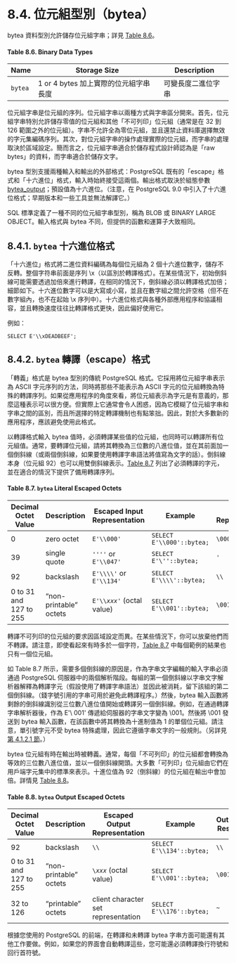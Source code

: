 # 8.4. 位元組型別（bytea）

bytea 資料型別允許儲存位元組字串；詳見 [Table 8.6](binary.md#table-8-6-binary-data-types)。

#### **Table 8.6. Binary Data Types**

| Name    | Storage Size              | Description |
| ------- | ------------------------- | ----------- |
| `bytea` | 1 or 4 bytes 加上實際的位元組字串長度 | 可變長度二進位字串   |

位元組字串是位元組的序列。位元組字串以兩種方式與字串區分開來。首先，位元組字串特別允許儲存零值的位元組和其他「不可列印」位元組（通常是在 32 到 126 範圍之外的位元組）。字串不允許全為零位元組，並且還禁止資料庫選擇無效的字元集編碼序列。其次，對位元組字串的操作處理實際的位元組，而字串的處理取決於區域設定。簡而言之，位元組字串適合於儲存程式設計師認為是「raw bytes」的資料，而字串適合於儲存文字。

bytea 型別支援兩種輸入和輸出的外部格式：PostgreSQL 既有的「escape」格式和「十六進位」格式，輸入時始終接受這兩個。輸出格式取決於組態參數 [bytea\_output](../../server-administration/server-configuration/client-connection-defaults.md#bytea\_output-enum)；預設值為十六進位。（注意，在 PostgreSQL 9.0 中引入了十六進位格式；早期版本和一些工具並無法解譯它。）

SQL 標準定義了一種不同的位元組字串型別，稱為 BLOB 或 BINARY LARGE OBJECT。輸入格式與 bytea 不同，但提供的函數和運算子大致相同。

## 8.4.1. `bytea` 十六進位格式

「十六進位」格式將二進位資料編碼為每個位元組為 2 個十六進位數字，儲存不反轉。整個字符串前面是序列 \x（以區別於轉譯格式）。在某些情況下，初始倒斜線可能需要透過加倍來進行轉譯，在相同的情況下，倒斜線必須以轉譯格式加倍；細節如下。十六進位數字可以是大寫或小寫，並且在數字組之間允許空格（但不在數字組內，也不在起始 \x 序列中）。十六進位格式與各種外部應用程序和協議相容，並且轉換速度往往比轉譯格式更快，因此偏好使用它。

例如：

```
SELECT E'\\xDEADBEEF';
```

## 8.4.2. `bytea` 轉譯（escape）格式

「轉義」格式是 bytea 型別的傳統 PostgreSQL 格式。它採用將位元組字串表示為 ASCII 字元序列的方法，同時將那些不能表示為 ASCII 字元的位元組轉換為特殊的轉譯序列。如果從應用程序的角度來看，將位元組表示為字元是有意義的，那麼這種表示可以很方便。但實際上它通常會令人困惑，因為它模糊了位元組字串和字串之間的區別，而且所選擇的特定轉譯機制也有點笨拙。因此，對於大多數新的應用程序，應該避免使用此格式。

以轉譯格式輸入 bytea 值時，必須轉譯某些值的位元組，也同時可以轉譯所有位元組值。通常，要轉譯位元組，請將其轉換為三位數的八進位值，並在其前面加一個倒斜線（或兩個倒斜線，如果要使用轉譯字串語法將值寫為文字的話）。倒斜線本身（位元組 92）也可以用雙倒斜線表示。[Table 8.7](binary.md#table-8-7-bytea-literal-escaped-octets) 列出了必須轉譯的字元，並在適合的情況下提供了備用轉譯序列。

#### **Table 8.7. `bytea` Literal Escaped Octets**

| Decimal Octet Value    | Description            | Escaped Input Representation | Example                   | Output Representation |
| ---------------------- | ---------------------- | ---------------------------- | ------------------------- | --------------------- |
| 0                      | zero octet             | `E'\\000'`                   | `SELECT E'\\000'::bytea;` | `\000`                |
| 39                     | single quote           | `''''` or `E'\\047'`         | `SELECT E'\''::bytea;`    | `'`                   |
| 92                     | backslash              | `E'\\\\'` or `E'\\134'`      | `SELECT E'\\\\'::bytea;`  | `\\`                  |
| 0 to 31 and 127 to 255 | “non-printable” octets | `E'\\`_`xxx'`_ (octal value) | `SELECT E'\\001'::bytea;` | `\001`                |

轉譯不可列印的位元組的要求因區域設定而異。在某些情況下，你可以放棄他們而不轉譯。請注意，即使看起來有時多於一個字符，[Table 8.7](binary.md#table-8-7-bytea-literal-escaped-octets) 中每個範例的結果也只有一個位元組。

如 Table 8.7 所示，需要多個倒斜線的原因是，作為字串文字編輯的輸入字串必須通過 PostgreSQL 伺服器中的兩個解析階段。每組的第一個倒斜線以字串文字解析器解釋為轉譯字元（假設使用了轉譯字串語法）並因此被消耗，留下該組的第二個倒斜線。（錢字號引用的字串可用於避免此轉譯程序。）然後，bytea 輸入函數將剩餘的倒斜線識別從三位數八進位值開始或轉譯另一個倒斜線。例如，在通過轉譯字串解析器後，作為 E'\ 001' 傳遞給伺服器的字串文字變為 \001。然後將 \001 發送到 bytea 輸入函數，在該函數中將其轉換為十進制值為 1 的單個位元組。請注意，單引號字元不受 bytea 特殊處理，因此它遵循字串文字的一般規則。（另詳見[第 4.1.2.1 節](../sql-syntax/lexical-structure.md#4-1-2-1-zi-chuan-chang)。）

bytea 位元組有時在輸出時被轉義。通常，每個「不可列印」的位元組都會轉換為等效的三位數八進位值，並以一個倒斜線開頭。大多數「可列印」位元組由它們在用戶端字元集中的標準來表示。十進位值為 92（倒斜線）的位元組在輸出中會加倍。詳情見 [Table 8.8](binary.md#table-8-8-bytea-output-escaped-octets)。

#### **Table 8.8. `bytea` Output Escaped Octets**

| Decimal Octet Value    | Description            | Escaped Output Representation       | Example                   | Output Result |
| ---------------------- | ---------------------- | ----------------------------------- | ------------------------- | ------------- |
| 92                     | backslash              | `\\`                                | `SELECT E'\\134'::bytea;` | `\\`          |
| 0 to 31 and 127 to 255 | “non-printable” octets | `\`_`xxx`_ (octal value)            | `SELECT E'\\001'::bytea;` | `\001`        |
| 32 to 126              | “printable” octets     | client character set representation | `SELECT E'\\176'::bytea;` | `~`           |

根據您使用的 PostgreSQL 的前端，在轉譯和未轉譯 bytea 字串方面可能還有其他工作要做。例如，如果您的界面會自動轉譯這些，您可能還必須轉譯換行符號和回行首符號。
